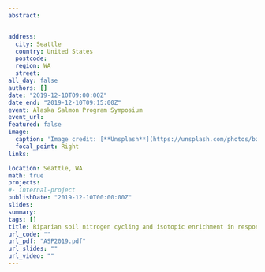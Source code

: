 ```yaml
---
abstract:


address:
  city: Seattle
  country: United States
  postcode: 
  region: WA
  street: 
all_day: false
authors: []
date: "2019-12-10T09:00:00Z"
date_end: "2019-12-10T09:15:00Z"
event: Alaska Salmon Program Symposium
event_url: 
featured: false
image:
  caption: 'Image credit: [**Unsplash**](https://unsplash.com/photos/bzdhc5b3Bxs)'
  focal_point: Right
links:

location: Seattle, WA
math: true
projects:
#- internal-project
publishDate: "2019-12-10T00:00:00Z"
slides: 
summary: 
tags: []
title: Riparian soil nitrogen cycling and isotopic enrichment in response to a long-term salmon carcass manipulation experiment
url_code: ""
url_pdf: "ASP2019.pdf"
url_slides: ""
url_video: ""
---
```


